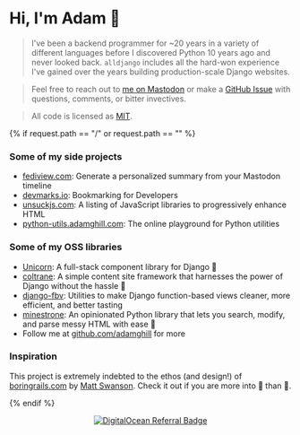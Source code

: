 # Hi, I'm Adam 👋

> I've been a backend programmer for ~20 years in a variety of different languages before I discovered Python 10 years
ago and never looked back. `alldjango` includes all the hard-won experience I've gained over the years building
production-scale Django websites.

> Feel free to reach out to [me on Mastodon](https://indieweb.social.com/@adamghill) or make a [GitHub
Issue](https://github.com/adamghill/alldjango.com/issues) with questions, comments, or bitter
invectives.

> All code is licensed as [MIT](https://choosealicense.com/licenses/mit/).

{% if request.path == "/" or request.path == "" %}

### Some of my side projects

- [fediview.com](https://fediview.com/): Generate a personalized summary from your Mastodon timeline
- [devmarks.io](https://devmarks.io/): Bookmarking for Developers
- [unsuckjs.com](https://unsuckjs.com/): A listing of JavaScript libraries to progressively enhance HTML
- [python-utils.adamghill.com](https://python-utils.adamghill.com/): The online playground for Python utilities

### Some of my OSS libraries

- [Unicorn](https://www.django-unicorn.com): A full-stack component library for Django 🦄
- [coltrane](https://coltrane.readthedocs.io/): A simple content site framework that harnesses the power of Django
without the hassle 🎵
- [django-fbv](https://django-fbv.readthedocs.io/): Utilities to make Django function-based views cleaner, more
efficient, and better tasting
- [minestrone](https://minestrone.readthedocs.io/): An opinionated Python library that lets you search, modify, and
parse messy HTML with ease 🥫
- Follow me at [github.com/adamghill](https://github.com/adamghill) for more

### Inspiration

This project is extremely indebted to the ethos (and design!) of [boringrails.com](https://boringrails.com) by [Matt
Swanson](https://twitter.com/_swanson). Check it out if you are more into 💎 than 🐍.

{% endif %}

<div style="text-align: center">
    <a
        href="https://www.digitalocean.com/?refcode=617d629f56c0&utm_campaign=Referral_Invite&utm_medium=Referral_Program&utm_source=badge"><img
            src="https://web-platforms.sfo2.digitaloceanspaces.com/WWW/Badge%203.svg"
            alt="DigitalOcean Referral Badge" /></a>
</div>